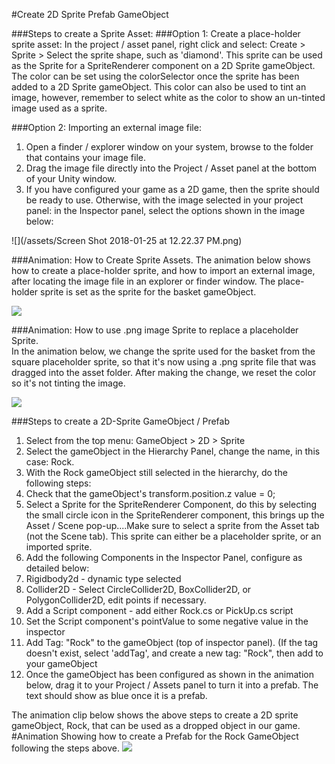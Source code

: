 #Create 2D Sprite Prefab GameObject

###Steps to create a Sprite Asset:
###Option 1: Create a place-holder sprite asset:
 In the project / asset panel, right click and select:
Create > Sprite > Select the sprite shape, such as 'diamond'.
This sprite can be used as the Sprite for a SpriteRenderer component on a 2D Sprite gameObject.  The color can be set using the colorSelector once the sprite has been added to a 2D Sprite gameObject.  This color can also be used to tint an image, however,  remember to select white as the color to show an un-tinted image used as a sprite.

###Option 2: Importing an external image file:  
   1.  Open a finder / explorer window on your system, browse to the folder that contains your image file.
   2.  Drag the image file directly into the Project / Asset panel at the bottom of your Unity window.  
   3. If you have configured your game as a 2D game, then the sprite should be ready to use.  Otherwise, with the image selected in your project panel:  in the Inspector panel, select the options shown in the image below: 
   
   ![](/assets/Screen Shot 2018-01-25 at 12.22.37 PM.png)
   
###Animation: How to Create Sprite Assets.
The animation below shows how to create a place-holder sprite, and how to import an external image, after locating the image file in an explorer or finder window.  The place-holder sprite is set as the sprite for the basket gameObject.

   ![](http://g.recordit.co/TW4j9r8eDV.gif)
   
###Animation: How to use .png image Sprite to replace a placeholder Sprite.  
In the animation below, we change the sprite used for the basket from the square placeholder sprite, so that it's now using  a .png sprite file that was dragged into the asset folder.  After making the change, we reset the color so it's not tinting the image.

![](http://g.recordit.co/NT0BVSfR53.gif)

###Steps to create a 2D-Sprite GameObject / Prefab

1.  Select from the top menu: GameObject > 2D > Sprite
2.  Select the gameObject in the Hierarchy Panel, change the name, in this case: Rock.
3.  With the Rock gameObject still selected in the hierarchy, do the following steps: 
4.  Check that the gameObject's transform.position.z value = 0;
5.  Select a Sprite for the SpriteRenderer Component, do this by selecting the small circle icon in the SpriteRenderer component, this brings up the Asset / Scene pop-up....Make sure to select a sprite from the Asset tab (not the Scene tab).  This sprite can either be a placeholder sprite, or an imported sprite.  
6. Add the following Components in the Inspector Panel, configure as detailed below:
7. Rigidbody2d - dynamic type selected
8. Collider2D - Select CircleCollider2D, BoxCollider2D, or PolygonCollider2D, edit points if necessary.
9. Add a Script component - add either Rock.cs or PickUp.cs script
10. Set the Script component's pointValue to some negative value in the inspector
11. Add Tag: "Rock" to the gameObject (top of inspector panel).   (If the tag doesn't exist, select 'addTag', and create a new tag: "Rock", then add to your gameObject
12. Once the gameObject has been configured as shown in the animation below, drag it to your Project / Assets panel to turn it into a prefab.  The text should show as blue once it is a prefab.


The animation clip below shows the above steps to create a 2D sprite gameObject, Rock, that can be used as a dropped object in our game.
#Animation Showing how to create a Prefab for the Rock GameObject following the steps above.
![](http://g.recordit.co/xikYSfgGYo.gif)


